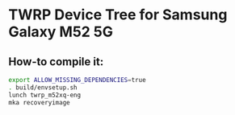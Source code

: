 # TWRP Device Tree for Samsung Galaxy M52 5G

## How-to compile it:

```bash
export ALLOW_MISSING_DEPENDENCIES=true
. build/envsetup.sh
lunch twrp_m52xq-eng
mka recoveryimage
```
